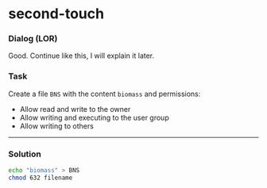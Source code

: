 # second-touch

### Dialog (LOR)
Good. Continue like this, I will explain it later.

### Task

Create a file `BNS` with the content `biomass` and permissions:
- Allow read and write to the owner
- Allow writing and executing to the user group
- Allow writing to others

---

### Solution

```sh
echo "biomass" > BNS
chmod 632 filename
```
